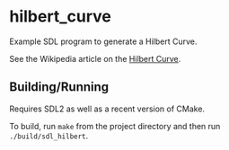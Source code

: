 # hilbert\_curve

Example SDL program to generate a Hilbert Curve.

See the Wikipedia article on the [Hilbert Curve](https://en.wikipedia.org/wiki/Hilbert_curve).

## Building/Running

Requires SDL2 as well as a recent version of CMake.

To build, run `make` from the project directory and then run `./build/sdl_hilbert`.


